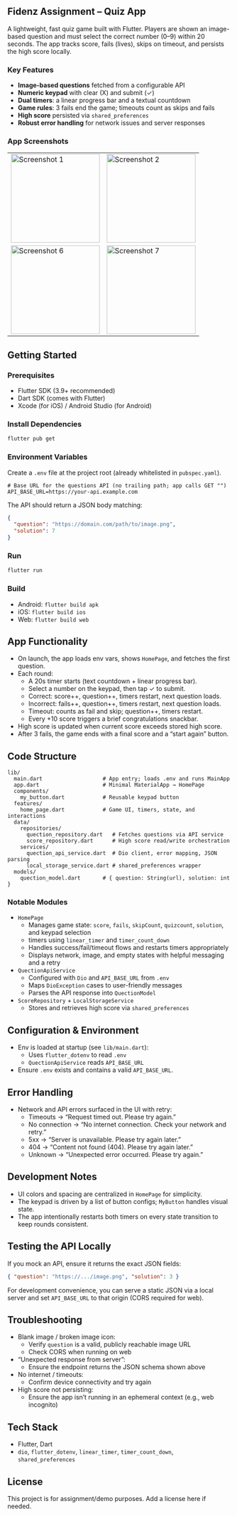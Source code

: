 ## Fidenz Assignment – Quiz App

A lightweight, fast quiz game built with Flutter. Players are shown an image-based question and must select the correct number (0–9) within 20 seconds. The app tracks score, fails (lives), skips on timeout, and persists the high score locally.

### Key Features

- **Image-based questions** fetched from a configurable API
- **Numeric keypad** with clear (X) and submit (✓)
- **Dual timers**: a linear progress bar and a textual countdown
- **Game rules**: 3 fails end the game; timeouts count as skips and fails
- **High score** persisted via `shared_preferences`
- **Robust error handling** for network issues and server responses

### App Screenshots
<table>
  <!-- Row 1 -->
  <tr>
    <td><img src="./assets/1.png" width="200" alt="Screenshot 1"></td>
    <td><img src="./assets/2.png" width="200" alt="Screenshot 2"></td>  
  </tr>
  <!-- Row 2 -->
  <tr>
    <td><img src="./assets/3.png" width="200" alt="Screenshot 6"></td>
    <td><img src="./assets/4.png" width="200" alt="Screenshot 7"></td>
  </tr>
</table>

## Getting Started

### Prerequisites

- Flutter SDK (3.9+ recommended)
- Dart SDK (comes with Flutter)
- Xcode (for iOS) / Android Studio (for Android)

### Install Dependencies

```bash
flutter pub get
```

### Environment Variables

Create a `.env` file at the project root (already whitelisted in `pubspec.yaml`).

```
# Base URL for the questions API (no trailing path; app calls GET "")
API_BASE_URL=https://your-api.example.com
```

The API should return a JSON body matching:

```json
{
  "question": "https://domain.com/path/to/image.png",
  "solution": 7
}
```

### Run

```bash
flutter run
```

### Build

- Android: `flutter build apk`
- iOS: `flutter build ios`
- Web: `flutter build web`

## App Functionality

- On launch, the app loads env vars, shows `HomePage`, and fetches the first question.
- Each round:
  - A 20s timer starts (text countdown + linear progress bar).
  - Select a number on the keypad, then tap ✓ to submit.
  - Correct: score++, question++, timers restart, next question loads.
  - Incorrect: fails++, question++, timers restart, next question loads.
  - Timeout: counts as fail and skip; question++, timers restart.
  - Every +10 score triggers a brief congratulations snackbar.
- High score is updated when current score exceeds stored high score.
- After 3 fails, the game ends with a final score and a “start again” button.

## Code Structure

```
lib/
  main.dart                   # App entry; loads .env and runs MainApp
  app.dart                    # Minimal MaterialApp → HomePage
  components/
    my_button.dart            # Reusable keypad button
  features/
    home_page.dart            # Game UI, timers, state, and interactions
  data/
    repositories/
      quection_repository.dart   # Fetches questions via API service
      score_repository.dart      # High score read/write orchestration
    services/
      quection_api_service.dart  # Dio client, error mapping, JSON parsing
      local_storage_service.dart # shared_preferences wrapper
  models/
    quection_model.dart       # { question: String(url), solution: int }
```

### Notable Modules

- `HomePage`
  - Manages game state: `score`, `fails`, `skipCount`, `quizcount`, `solution`, and keypad selection
  - timers using `linear_timer` and `timer_count_down`
  - Handles success/fail/timeout flows and restarts timers appropriately
  - Displays network, image, and empty states with helpful messaging and a retry
- `QuectionApiService`
  - Configured with `Dio` and `API_BASE_URL` from `.env`
  - Maps `DioException` cases to user-friendly messages
  - Parses the API response into `QuectionModel`
- `ScoreRepository` + `LocalStorageService`
  - Stores and retrieves high score via `shared_preferences`

## Configuration & Environment

- Env is loaded at startup (see `lib/main.dart`):
  - Uses `flutter_dotenv` to read `.env`
  - `QuectionApiService` reads `API_BASE_URL`
- Ensure `.env` exists and contains a valid `API_BASE_URL`.

## Error Handling

- Network and API errors surfaced in the UI with retry:
  - Timeouts → “Request timed out. Please try again.”
  - No connection → “No internet connection. Check your network and retry.”
  - 5xx → “Server is unavailable. Please try again later.”
  - 404 → “Content not found (404). Please try again later.”
  - Unknown → “Unexpected error occurred. Please try again.”

## Development Notes

- UI colors and spacing are centralized in `HomePage` for simplicity.
- The keypad is driven by a list of button configs; `MyButton` handles visual state.
- The app intentionally restarts both timers on every state transition to keep rounds consistent.

## Testing the API Locally

If you mock an API, ensure it returns the exact JSON fields:

```json
{ "question": "https://.../image.png", "solution": 3 }
```

For development convenience, you can serve a static JSON via a local server and set `API_BASE_URL` to that origin (CORS required for web).

## Troubleshooting

- Blank image / broken image icon:
  - Verify `question` is a valid, publicly reachable image URL
  - Check CORS when running on web
- “Unexpected response from server”:
  - Ensure the endpoint returns the JSON schema shown above
- No internet / timeouts:
  - Confirm device connectivity and try again
- High score not persisting:
  - Ensure the app isn’t running in an ephemeral context (e.g., web incognito)

## Tech Stack

- Flutter, Dart
- `dio`, `flutter_dotenv`, `linear_timer`, `timer_count_down`, `shared_preferences`

## License

This project is for assignment/demo purposes. Add a license here if needed.
